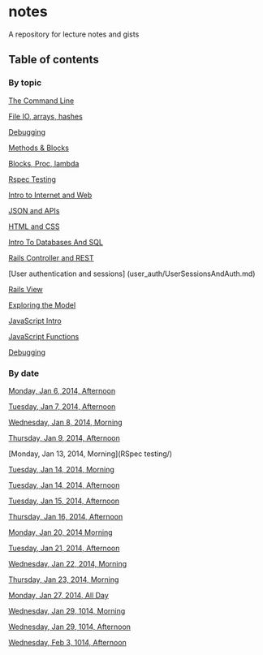 notes
=====

A repository for lecture notes and gists

## Table of contents

### By topic

[The Command Line](living_in_the_command_line.md)

[File IO, arrays, hashes](file_io_arrays_hashes/file_io_arrays_hashes.md)

[Debugging](debugging_exceptions/debugging.md)

[Methods & Blocks](methods_blocks/methods_&_blocks.md)

[Blocks, Proc, lambda](blocks_as_awesomesauce.md)

[Rspec Testing](rspec_testing/rspec_testing.md)

[Intro to Internet and Web](intro_web/IntroToWeb.md)

[JSON and APIs](intro_to_apis/json_and_apis.md)

[HTML and CSS](dom_intro_css/dom_intro_css.md)

[Intro To Databases And SQL](intro_to_databases_sql/intro_to_dbs_and_sql.md)

[Rails Controller and REST](rails_controllers_rest/RailsController.md)

[User authentication and sessions] (user_auth/UserSessionsAndAuth.md)

[Rails View](rails_view.md)

[Exploring the Model](exploring_the_model/exploring_the_model.md)

[JavaScript Intro](js_intro/README.md)

[JavaScript Functions](js_functions/js_functions.md)

[Debugging](debugging.md)

### By date

[Monday, Jan 6, 2014, Afternoon](living_in_the_command_line.md)

[Tuesday, Jan 7, 2014, Afternoon](file_io_arrays_hashes/)

[Wednesday, Jan 8, 2014, Morning](methods_blocks/)

[Thursday, Jan 9, 2014, Afternoon](debugging_exceptions/)

[Monday, Jan 13, 2014, Morning](RSpec testing/)

[Tuesday, Jan 14, 2014, Morning](blocks_as_awesomesauce.md)

[Tuesday, Jan 14, 2014, Afternoon](intro_web/IntroToWeb.md)

[Tuesday, Jan 15, 2014, Afternoon](intro_to_apis/json_and_apis.md)

[Thursday, Jan 16, 2014, Afternoon](dom_intro_css/dom_intro_css.md)

[Monday, Jan 20, 2014 Morning](intro_to_databases_sql/intro_to_dbs_and_sql.md)

[Tuesday, Jan 21, 2014, Afternoon](rails_controllers_rest/RailsController.md)

[Wednesday, Jan 22, 2014, Morning](rails_view.md)

[Thursday, Jan 23, 2014, Morning](exploring_the_model/exploring_the_model.md)

[Monday, Jan 27, 2014, All Day](user_auth/UserSessionsAndAuth.md)

[Wednesday, Jan 29, 1014, Morning](js_intro/README.md)

[Wednesday, Jan 29, 1014, Afternoon](js_functions/js_functions.md)

[Wednesday, Feb 3, 1014, Afternoon](debugging.md)
